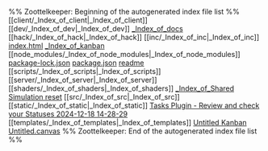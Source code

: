 %% Zoottelkeeper: Beginning of the autogenerated index file list  %%
 [[client/_Index_of_client|_Index_of_client]]
 [[dev/_Index_of_dev|_Index_of_dev]]
 [\_Index\_of\_docs](docs/_Index_of_docs.md)
 [[hack/_Index_of_hack|_Index_of_hack]]
 [[inc/_Index_of_inc|_Index_of_inc]]
 [index.html](index.html)
 [\_Index\_of\_kanban](kanban/_Index_of_kanban.md)
 [[node_modules/_Index_of_node_modules|_Index_of_node_modules]]
 [package-lock.json](package-lock.json)
 [package.json](package.json)
 [readme](readme.md)
 [[scripts/_Index_of_scripts|_Index_of_scripts]]
 [[server/_Index_of_server|_Index_of_server]]
 [[shaders/_Index_of_shaders|_Index_of_shaders]]
 [\_Index\_of\_Shared](docs/Shared/_Index_of_Shared.md)
 [Simulation reset](Simulation%20reset.md)
 [[src/_Index_of_src|_Index_of_src]]
 [[static/_Index_of_static|_Index_of_static]]
 [Tasks Plugin - Review and check your Statuses 2024-12-18 14-28-29](Tasks%20Plugin%20-%20Review%20and%20check%20your%20Statuses%202024-12-18%2014-28-29.md)
 [[templates/_Index_of_templates|_Index_of_templates]]
 [Untitled Kanban](Untitled%20Kanban.md)
 [Untitled.canvas](Untitled.canvas)
%% Zoottelkeeper: End of the autogenerated index file list  %%
